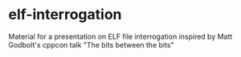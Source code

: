 # elf-interrogation
Material for a presentation on ELF file interrogation inspired by Matt Godbolt's cppcon talk "The bits between the bits"
